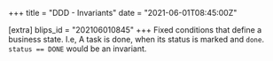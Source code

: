 +++
title = "DDD - Invariants"
date = "2021-06-01T08:45:00Z"

[extra]
blips_id = "202106010845"
+++
Fixed conditions that define a business state. I.e, A task is done, when its status is marked and `done`. `status == DONE` would be an invariant.
